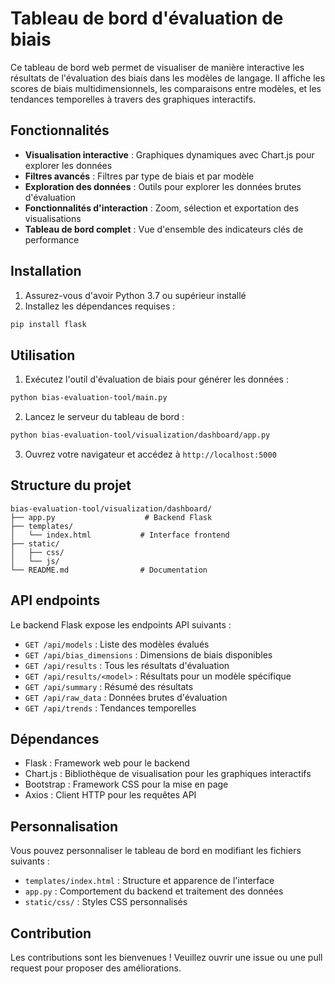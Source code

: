 # Tableau de bord d'évaluation de biais

Ce tableau de bord web permet de visualiser de manière interactive les résultats de l'évaluation des biais dans les modèles de langage. Il affiche les scores de biais multidimensionnels, les comparaisons entre modèles, et les tendances temporelles à travers des graphiques interactifs.

## Fonctionnalités

- **Visualisation interactive** : Graphiques dynamiques avec Chart.js pour explorer les données
- **Filtres avancés** : Filtres par type de biais et par modèle
- **Exploration des données** : Outils pour explorer les données brutes d'évaluation
- **Fonctionnalités d'interaction** : Zoom, sélection et exportation des visualisations
- **Tableau de bord complet** : Vue d'ensemble des indicateurs clés de performance

## Installation

1. Assurez-vous d'avoir Python 3.7 ou supérieur installé
2. Installez les dépendances requises :
```bash
pip install flask
```

## Utilisation

1. Exécutez l'outil d'évaluation de biais pour générer les données :
```bash
python bias-evaluation-tool/main.py
```

2. Lancez le serveur du tableau de bord :
```bash
python bias-evaluation-tool/visualization/dashboard/app.py
```

3. Ouvrez votre navigateur et accédez à `http://localhost:5000`

## Structure du projet

```
bias-evaluation-tool/visualization/dashboard/
├── app.py                    # Backend Flask
├── templates/
│   └── index.html           # Interface frontend
├── static/
│   ├── css/
│   └── js/
└── README.md                # Documentation
```

## API endpoints

Le backend Flask expose les endpoints API suivants :

- `GET /api/models` : Liste des modèles évalués
- `GET /api/bias_dimensions` : Dimensions de biais disponibles
- `GET /api/results` : Tous les résultats d'évaluation
- `GET /api/results/<model>` : Résultats pour un modèle spécifique
- `GET /api/summary` : Résumé des résultats
- `GET /api/raw_data` : Données brutes d'évaluation
- `GET /api/trends` : Tendances temporelles

## Dépendances

- Flask : Framework web pour le backend
- Chart.js : Bibliothèque de visualisation pour les graphiques interactifs
- Bootstrap : Framework CSS pour la mise en page
- Axios : Client HTTP pour les requêtes API

## Personnalisation

Vous pouvez personnaliser le tableau de bord en modifiant les fichiers suivants :

- `templates/index.html` : Structure et apparence de l'interface
- `app.py` : Comportement du backend et traitement des données
- `static/css/` : Styles CSS personnalisés

## Contribution

Les contributions sont les bienvenues ! Veuillez ouvrir une issue ou une pull request pour proposer des améliorations.